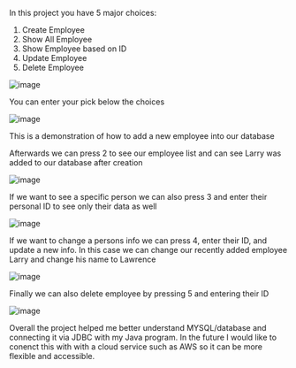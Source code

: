 In this project you have 5 major choices: 
1. Create Employee
2. Show All Employee
3. Show Employee based on ID
4. Update Employee
5. Delete Employee

![image](https://user-images.githubusercontent.com/118594101/229328543-74abe063-c6bb-4e7e-8d56-3625fb4daea2.png)

You can enter your pick below the choices

![image](https://user-images.githubusercontent.com/118594101/229328967-b7069bb6-8112-4494-9938-8321c83d2426.png)

This is a demonstration of how to add a new employee into our database

Afterwards we can press 2 to see our employee list and can see Larry was added to our database after creation

![image](https://user-images.githubusercontent.com/118594101/229329005-07c2ca58-7050-455c-9810-978fc6a7754f.png)

If we want to see a specific person we can also press 3 and enter their personal ID to see only their data as well

![image](https://user-images.githubusercontent.com/118594101/229329025-62b6fd63-d766-4209-a4dc-aa16cedc24d6.png)

If we want to change a persons info we can press 4, enter their ID, and update a new info. In this case we can change our recently added employee Larry and change his name to Lawrence

![image](https://user-images.githubusercontent.com/118594101/229329093-d222bc98-98a4-4a54-9e13-4952e81504e3.png)

Finally we can also delete employee by pressing 5 and entering their ID 

![image](https://user-images.githubusercontent.com/118594101/229329115-d17d4d71-1982-4108-97fd-2a91afb2237e.png)

Overall the project helped me better understand MYSQL/database and connecting it via JDBC with my Java program. In the future I would like to conenct this with with a cloud service such as AWS so it can be more flexible and accessible. 
